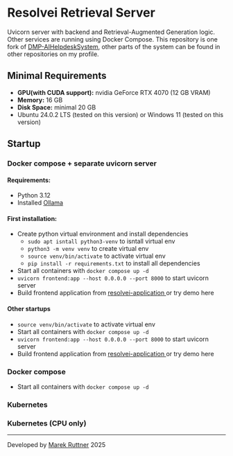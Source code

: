 # Resolvei Retrieval Server

Uvicorn server with backend and Retrieval-Augmented Generation logic. Other services are running using Docker Compose. This repository is one fork of [DMP-AIHelpdeskSystem](https://github.com/marekruttner/DMP-AIHelpdeskSystem), other parts of the system can be found in other repositories on my profile. 

## Minimal Requirements 
- **GPU(with CUDA support):** nvidia GeForce RTX 4070 (12 GB VRAM)
- **Memory:** 16 GB 
- **Disk Space:** minimal 20 GB 
- Ubuntu 24.0.2 LTS (tested on this version) or Windows 11 (tested on this version)

## Startup

### Docker compose + separate uvicorn server 
#### Requirements:
- Python 3.12
- Installed [Ollama](https://ollama.com/download/linux)

#### First installation:
- Create python virtual environment and install dependencies 
  - `sudo apt isntall python3-venv` to isntall virtual env
  -  `python3 -m venv venv` to create virtual env
  - `source venv/bin/activate` to activate virtual env
  - `pip install -r requirements.txt` to install all dependencies 
- Start all containers with `docker compose up -d`
- `uvicorn frontend:app --host 0.0.0.0 --port 8000` to start uvicorn server
- Build frontend application from [resolvei-application ](https://github.com/marekruttner/resolvei-application) or try demo here

#### Other startups 
- `source venv/bin/activate` to activate virtual env
- Start all containers with `docker compose up -d`
- `uvicorn frontend:app --host 0.0.0.0 --port 8000` to start uvicorn server
- Build frontend application from [resolvei-application ](https://github.com/marekruttner/resolvei-application) or try demo here

### Docker compose 
- Start all containers with `docker compose up -d`

### Kubernetes 

### Kubernetes (CPU only)


---
Developed by [Marek Ruttner](https://cz.linkedin.com/in/marek-ruttner) 2025